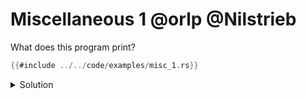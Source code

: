# Miscellaneous 1 @orlp @Nilstrieb

What does this program print?

```rust
{{#include ../../code/examples/misc_1.rs}}
```

<details>
<summary>Solution</summary>

```
{{#include ../../code/examples/stderr/misc_1.stderr}}
```

Every expression in the outermost tuple is evaluated from left to right.
`return` is the last expression, at which point the function returns and all tuple elements are dropped.
When an expression during tuple construction causes drops to be invoked, all elements are dropped from last to first.
This is a general rule for local variables or temporaries in Rust and also applies to local variables.

But in `owo`, the first element is a fully constructed tuple, which is dropped the same way all structures are - from first to last.

</details>
